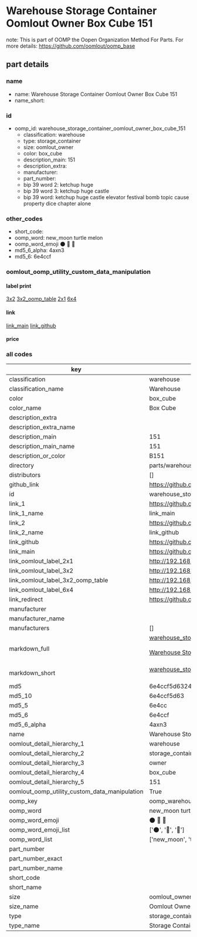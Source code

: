 # Warehouse Storage Container Oomlout Owner Box Cube 151  

note: This is part of OOMP the Oopen Organization Method For Parts. For more details: https://github.com/oomlout/oomp_base

##  part details
  







### name
* name: Warehouse Storage Container Oomlout Owner Box Cube 151
* name_short: 
### id
* oomp_id: warehouse_storage_container_oomlout_owner_box_cube_151
  * classification: warehouse
  * type: storage_container
  * size: oomlout_owner
  * color: box_cube
  * description_main: 151
  * description_extra: 
  * manufacturer: 
  * part_number: 
  * bip 39 word 2: ketchup huge
  * bip 39 word 3: ketchup huge castle
  * bip 39 word: ketchup huge castle elevator festival bomb topic cause property dice chapter alone

### other_codes
* short_code: 
* oomp_word: new_moon turtle melon
* oomp_word_emoji :new_moon: :turtle: :melon:
* md5_6_alpha: 4axn3
* md5_6: 6e4ccf






### oomlout_oomp_utility_custom_data_manipulation
#### label print
[3x2](http://192.168.1.245:1112/?label=oomp%204axn3)
[3x2_oomp_table](http://192.168.1.108:1112/?label=oomp%204axn3)
[2x1](http://192.168.1.242:1112/?label=oomp%204axn3)
[6x4](http://192.168.1.55:1112/?label=oomp%204axn3)    

#### link

[link_main](https://github.com/oomlout/oomlout_oomp_version_1_messy/tree/main/parts/warehouse_storage_container_oomlout_owner_box_cube_151) [link_github](https://github.com/oomlout/oomlout_oomp_version_1_messy/tree/main/parts/warehouse_storage_container_oomlout_owner_box_cube_151)                             

#### price







### all codes 
| key | value |  
| --- | --- |  
| classification | warehouse |  
| classification_name | Warehouse |  
| color | box_cube |  
| color_name | Box Cube |  
| description_extra |  |  
| description_extra_name |  |  
| description_main | 151 |  
| description_main_name | 151 |  
| description_or_color | B151 |  
| directory | parts/warehouse_storage_container_oomlout_owner_box_cube_151 |  
| distributors | [] |  
| github_link | https://github.com/oomlout/oomlout_oomp_part_src/tree/main/parts/warehouse_storage_container_oomlout_owner_box_cube_151 |  
| id | warehouse_storage_container_oomlout_owner_box_cube_151 |  
| link_1 | https://github.com/oomlout/oomlout_oomp_version_1_messy/tree/main/parts/warehouse_storage_container_oomlout_owner_box_cube_151 |  
| link_1_name | link_main |  
| link_2 | https://github.com/oomlout/oomlout_oomp_version_1_messy/tree/main/parts/warehouse_storage_container_oomlout_owner_box_cube_151 |  
| link_2_name | link_github |  
| link_github | https://github.com/oomlout/oomlout_oomp_version_1_messy/tree/main/parts/warehouse_storage_container_oomlout_owner_box_cube_151 |  
| link_main | https://github.com/oomlout/oomlout_oomp_version_1_messy/tree/main/parts/warehouse_storage_container_oomlout_owner_box_cube_151 |  
| link_oomlout_label_2x1 | http://192.168.1.242:1112/?label=oomp%204axn3 |  
| link_oomlout_label_3x2 | http://192.168.1.245:1112/?label=oomp%204axn3 |  
| link_oomlout_label_3x2_oomp_table | http://192.168.1.108:1112/?label=oomp%204axn3 |  
| link_oomlout_label_6x4 | http://192.168.1.55:1112/?label=oomp%204axn3 |  
| link_redirect | https://github.com/oomlout/oomlout_oomp_version_1_messy/tree/main/parts/warehouse_storage_container_oomlout_owner_box_cube_151 |  
| manufacturer |  |  
| manufacturer_name |  |  
| manufacturers | [] |  
| markdown_full | [warehouse_storage_container_oomlout_owner_box_cube_151](none)<br>[](none)<br>[Warehouse Storage Container Oomlout Owner Box Cube 151](none)<br><br> |  
| markdown_short | [warehouse_storage_container_oomlout_owner_box_cube_151](none)<br><br> |  
| md5 | 6e4ccf5d63249ca064aa947e471babcf |  
| md5_10 | 6e4ccf5d63 |  
| md5_5 | 6e4cc |  
| md5_6 | 6e4ccf |  
| md5_6_alpha | 4axn3 |  
| name | Warehouse Storage Container Oomlout Owner Box Cube 151 |  
| oomlout_detail_hierarchy_1 | warehouse |  
| oomlout_detail_hierarchy_2 | storage_container |  
| oomlout_detail_hierarchy_3 | owner |  
| oomlout_detail_hierarchy_4 | box_cube |  
| oomlout_detail_hierarchy_5 | 151 |  
| oomlout_oomp_utility_custom_data_manipulation | True |  
| oomp_key | oomp_warehouse_storage_container_oomlout_owner_box_cube_151 |  
| oomp_word | new_moon turtle melon |  
| oomp_word_emoji | :new_moon: :turtle: :melon: |  
| oomp_word_emoji_list | [':new_moon:', ':turtle:', ':melon:'] |  
| oomp_word_list | ['new_moon', 'turtle', 'melon'] |  
| part_number |  |  
| part_number_exact |  |  
| part_number_name |  |  
| short_code |  |  
| short_name |  |  
| size | oomlout_owner |  
| size_name | Oomlout Owner |  
| type | storage_container |  
| type_name | Storage Container |  
